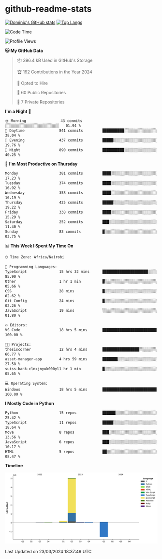 # github-readme-stats
[![Dominic's GitHub stats](https://github-readme-stats.vercel.app/api?username=Domengo&show_icons=true)](https://github.com/anuraghazra/github-readme-stats)
[![Top Langs](https://github-readme-stats.vercel.app/api/top-langs/?username=Domengo&show_icons=true)](https://github.com/Domengo/github-readme-stats)

<!--START_SECTION:waka-->
![Code Time](http://img.shields.io/badge/Code%20Time-573%20hrs%2024%20mins-blue)

![Profile Views](http://img.shields.io/badge/Profile%20Views-51-blue)

**🐱 My GitHub Data** 

> 📦 396.4 kB Used in GitHub's Storage 
 > 
> 🏆 192 Contributions in the Year 2024
 > 
> 💼 Opted to Hire
 > 
> 📜 60 Public Repositories 
 > 
> 🔑 7 Private Repositories 
 > 
**I'm a Night 🦉** 

```text
🌞 Morning                43 commits          ░░░░░░░░░░░░░░░░░░░░░░░░░   01.94 % 
🌆 Daytime                841 commits         ██████████░░░░░░░░░░░░░░░   38.04 % 
🌃 Evening                437 commits         █████░░░░░░░░░░░░░░░░░░░░   19.76 % 
🌙 Night                  890 commits         ██████████░░░░░░░░░░░░░░░   40.25 % 
```
📅 **I'm Most Productive on Thursday** 

```text
Monday                   381 commits         ████░░░░░░░░░░░░░░░░░░░░░   17.23 % 
Tuesday                  374 commits         ████░░░░░░░░░░░░░░░░░░░░░   16.92 % 
Wednesday                358 commits         ████░░░░░░░░░░░░░░░░░░░░░   16.19 % 
Thursday                 425 commits         █████░░░░░░░░░░░░░░░░░░░░   19.22 % 
Friday                   338 commits         ████░░░░░░░░░░░░░░░░░░░░░   15.29 % 
Saturday                 252 commits         ███░░░░░░░░░░░░░░░░░░░░░░   11.40 % 
Sunday                   83 commits          █░░░░░░░░░░░░░░░░░░░░░░░░   03.75 % 
```


📊 **This Week I Spent My Time On** 

```text
🕑︎ Time Zone: Africa/Nairobi

💬 Programming Languages: 
TypeScript               15 hrs 32 mins      █████████████████████░░░░   85.90 % 
Other                    1 hr 1 min          █░░░░░░░░░░░░░░░░░░░░░░░░   05.66 % 
CSS                      28 mins             █░░░░░░░░░░░░░░░░░░░░░░░░   02.62 % 
Git Config               24 mins             █░░░░░░░░░░░░░░░░░░░░░░░░   02.26 % 
JavaScript               19 mins             ░░░░░░░░░░░░░░░░░░░░░░░░░   01.80 % 

🔥 Editors: 
VS Code                  18 hrs 5 mins       █████████████████████████   100.00 % 

🐱‍💻 Projects: 
thesiscorner             12 hrs 4 mins       █████████████████░░░░░░░░   66.77 % 
asset-manager-app        4 hrs 59 mins       ███████░░░░░░░░░░░░░░░░░░   27.58 % 
suiss-bank-clnxjnyuk000yl1 hr 1 min          █░░░░░░░░░░░░░░░░░░░░░░░░   05.65 % 

💻 Operating System: 
Windows                  18 hrs 5 mins       █████████████████████████   100.00 % 
```

**I Mostly Code in Python** 

```text
Python                   15 repos            ██████░░░░░░░░░░░░░░░░░░░   25.42 % 
TypeScript               11 repos            █████░░░░░░░░░░░░░░░░░░░░   18.64 % 
Move                     8 repos             ███░░░░░░░░░░░░░░░░░░░░░░   13.56 % 
JavaScript               6 repos             ███░░░░░░░░░░░░░░░░░░░░░░   10.17 % 
HTML                     5 repos             ██░░░░░░░░░░░░░░░░░░░░░░░   08.47 % 
```



**Timeline**

![Lines of Code chart](https://raw.githubusercontent.com/Domengo/Domengo/main/assets/bar_graph.png)


 Last Updated on 23/03/2024 18:37:49 UTC
<!--END_SECTION:waka-->


